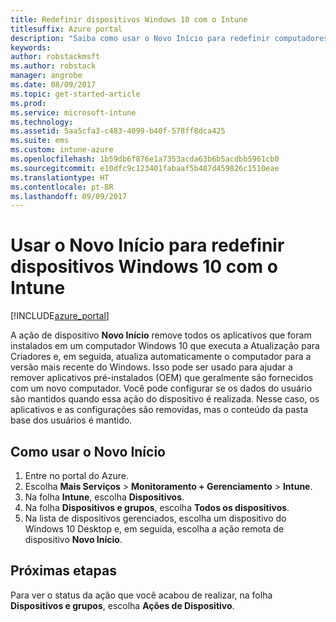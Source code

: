 ```yaml
---
title: Redefinir dispositivos Windows 10 com o Intune
titlesuffix: Azure portal
description: "Saiba como usar o Novo Início para redefinir computadores Windows 10 que executam o Intune."
keywords: 
author: robstackmsft
ms.author: robstack
manager: angrobe
ms.date: 08/09/2017
ms.topic: get-started-article
ms.prod: 
ms.service: microsoft-intune
ms.technology: 
ms.assetid: 5aa5cfa3-c483-4099-b40f-578ff8dca425
ms.suite: ems
ms.custom: intune-azure
ms.openlocfilehash: 1b59db6f876e1a7353acda63b6b5acdbb5961cb0
ms.sourcegitcommit: e10dfc9c123401fabaaf5b487d459826c1510eae
ms.translationtype: HT
ms.contentlocale: pt-BR
ms.lasthandoff: 09/09/2017
---
```

# <a name="use-fresh-start-to-reset-windows-10-devices-with-intune"></a>Usar o Novo Início para redefinir dispositivos Windows 10 com o Intune


[!INCLUDE[azure_portal](./includes/azure_portal.md)]

A ação de dispositivo **Novo Início** remove todos os aplicativos que foram instalados em um computador Windows 10 que executa a Atualização para Criadores e, em seguida, atualiza automaticamente o computador para a versão mais recente do Windows.
Isso pode ser usado para ajudar a remover aplicativos pré-instalados (OEM) que geralmente são fornecidos com um novo computador. Você pode configurar se os dados do usuário são mantidos quando essa ação do dispositivo é realizada. Nesse caso, os aplicativos e as configurações são removidas, mas o conteúdo da pasta base dos usuários é mantido.

## <a name="how-to-use-fresh-start"></a>Como usar o Novo Início

1. Entre no portal do Azure.
2. Escolha **Mais Serviços** > **Monitoramento + Gerenciamento** > **Intune**.
3. Na folha **Intune**, escolha **Dispositivos**.
4. Na folha **Dispositivos e grupos**, escolha **Todos os dispositivos**.
5. Na lista de dispositivos gerenciados, escolha um dispositivo do Windows 10 Desktop e, em seguida, escolha a ação remota de dispositivo **Novo Início**.

## <a name="next-steps"></a>Próximas etapas

Para ver o status da ação que você acabou de realizar, na folha **Dispositivos e grupos**, escolha **Ações de Dispositivo**.

